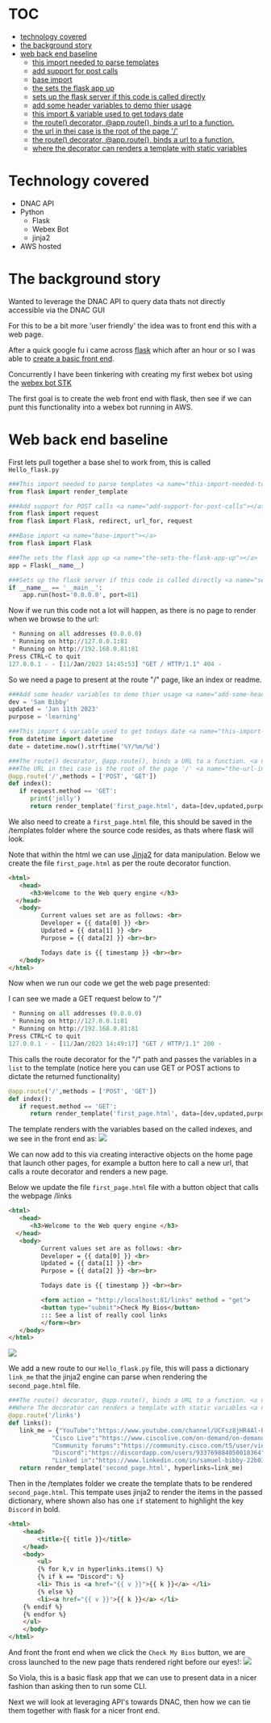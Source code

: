 # TOC
- [technology covered](#technology-covered-)
- [the background story](#the-background-story-)
- [web back end baseline](#web-back-end-baseline-)
    - [this import needed to parse templates](#this-import-needed-to-parse-templates-)
    - [add support for post calls](#add-support-for-post-calls-)
    - [base import](#base-import-)
    - [the sets the flask app up](#the-sets-the-flask-app-up-)
    - [sets up the flask server if this code is called directly](#sets-up-the-flask-server-if-this-code-is-called-directly-)
    - [add some header variables to demo thier usage](#add-some-header-variables-to-demo-thier-usage-)
    - [this import & variable used to get todays date](#this-import-&-variable-used-to-get-todays-date-)
    - [the route() decorator, @app.route(), binds a url to a function.](#the-route()-decorator,-@app.route(),-binds-a-url-to-a-function.-)
    - [the url in thei case is the root of the page '/'](#the-url-in-thei-case-is-the-root-of-the-page-'/'-)
    - [the route() decorator, @app.route(), binds a url to a function.](#the-route()-decorator,-@app.route(),-binds-a-url-to-a-function.-)
  - [where the decorator can renders a template with static variables](#where-the-decorator-can-renders-a-template-with-static-variables-)

# Technology covered <a name="technology-covered"></a>
* DNAC API
* Python
  * Flask
  * Webex Bot
  * jinja2
* AWS hosted



# The background story <a name="the-background-story"></a>

Wanted to leverage the DNAC API to query data thats not directly accessible via the DNAC GUI

For this to be a bit more 'user friendly' the idea was to front end this with a web page.

After a quick google fu i came across [flask](https://flask.palletsprojects.com/en/2.2.x/) which after an hour or so I was able to [create a basic front end](https://www.digitalocean.com/community/tutorials/how-to-make-a-web-application-using-flask-in-python-3).

Concurrently I have been tinkering with creating my first webex bot using the [webex bot STK](ttps://developer.cisco.com/codeexchange/github/repo/hpreston/webexteamsbot)

The first goal is to create the web front end with flask, then see if we can punt this functionality into a webex bot running in AWS.

# Web back end baseline <a name="web-back-end-baseline"></a>
First lets pull together a base shel to work from, this is called ```Hello_flask.py```
```python
###This import needed to parse templates <a name="this-import-needed-to-parse-templates"></a>
from flask import render_template

###Add support for POST calls <a name="add-support-for-post-calls"></a>
from flask import request
from flask import Flask, redirect, url_for, request

###Base import <a name="base-import"></a>
from flask import Flask

###The sets the flask app up <a name="the-sets-the-flask-app-up"></a>
app = Flask(__name__)

###Sets up the flask server if this code is called directly <a name="sets-up-the-flask-server-if-this-code-is-called-directly"></a>
if __name__ == '__main__':
    app.run(host='0.0.0.0', port=81)
```

Now if we run this code not a lot will happen, as there is no page to render when we browse to the url:

```python
 * Running on all addresses (0.0.0.0)
 * Running on http://127.0.0.1:81
 * Running on http://192.168.0.81:81
Press CTRL+C to quit
127.0.0.1 - - [11/Jan/2023 14:45:53] "GET / HTTP/1.1" 404 -
```

So we need a page to present at the route "/" page, like an index or readme.

```python
###Add some header variables to demo thier usage <a name="add-some-header-variables-to-demo-thier-usage"></a>
dev = 'Sam Bibby'
updated = 'Jan 11th 2023'
purpose = 'learning'

###This import & variable used to get todays date <a name="this-import-&-variable-used-to-get-todays-date"></a>
from datetime import datetime
date = datetime.now().strftime('%Y/%m/%d')

###The route() decorator, @app.route(), binds a URL to a function. <a name="the-route()-decorator,-@app.route(),-binds-a-url-to-a-function."></a>
###The URL in thei case is the root of the page '/' <a name="the-url-in-thei-case-is-the-root-of-the-page-'/'"></a>
@app.route('/',methods = ['POST', 'GET'])
def index():
   if request.method == 'GET':
      print('jolly')
      return render_template('first_page.html', data=[dev,updated,purpose], timestamp=date)
```

We also need to create a ```first_page.html``` file, this should be saved in the /templates folder where the source code resides, as thats where flask will look.

Note that within the html we can use [Jinja2](https://jinja.palletsprojects.com/en/3.1.x/) for data manipulation. Below we create the file ```first_page.html``` as per the route decorator function.

```html
<html>
   <head>
      <h3>Welcome to the Web query engine </h3>
  </head>
   <body>
         Current values set are as follows: <br>
         Developer = {{ data[0] }} <br>
         Updated = {{ data[1] }} <br>
         Purpose = {{ data[2] }} <br><br>

         Todays date is {{ timestamp }} <br><br>
   </body>
</html>
```

Now when we run our code we get the web page presented:

I can see we made a GET request below to "/"
```python
 * Running on all addresses (0.0.0.0)
 * Running on http://127.0.0.1:81
 * Running on http://192.168.0.81:81
Press CTRL+C to quit
127.0.0.1 - - [11/Jan/2023 14:49:17] "GET / HTTP/1.1" 200 -
```

This calls the route decorator for the "/" path and passes the variables in a ```list``` to the template (notice here you can use GET or POST actions to dictate the returned functionality)
```python
@app.route('/',methods = ['POST', 'GET'])
def index():
   if request.method == 'GET':
      return render_template('first_page.html', data=[dev,updated,purpose], timestamp=date)
```

The template renders with the variables based on the called indexes, and we see in the front end as:
![](images/2023-01-11-14-58-25.png)

We can now add to this via creating interactive objects on the home page that launch other pages, for example a button here to call a new url, that calls a route decorator and renders a new page.

Below we update the file ```first_page.html``` file with a button object that calls the webpage /links
```html
<html>
   <head>
      <h3>Welcome to the Web query engine </h3>
  </head>
   <body>
         Current values set are as follows: <br>
         Developer = {{ data[0] }} <br>
         Updated = {{ data[1] }} <br>
         Purpose = {{ data[2] }} <br><br>

         Todays date is {{ timestamp }} <br><br>

         <form action = "http://localhost:81/links" method = "get">
         <button type="submit">Check My Bios</button>
         ::: See a list of really cool links
         </form><br>
   </body>
</html>
```
![](images/2023-01-11-15-03-48.png)

We add a new route to our ```Hello_flask.py``` file, this will pass a dictionary ```link_me``` that the jinja2 engine can parse when rendering the ```second_page.html``` file.
```python
###The route() decorator, @app.route(), binds a URL to a function. <a name="the-route()-decorator,-@app.route(),-binds-a-url-to-a-function."></a>
##Where The decorator can renders a template with static variables <a name="where-the-decorator-can-renders-a-template-with-static-variables"></a>
@app.route('/links')
def links():
   link_me = {"YouTube":"https://www.youtube.com/channel/UCFsz8jHR4Al-BqbfzFkGLPg",
            "Cisco Live":"https://www.ciscolive.com/on-demand/on-demand-library.html?search=bibby#/",
            "Community forums":"https://community.cisco.com/t5/user/viewprofilepage/user-id/194314)",
            "Discord":"https://discordapp.com/users/933769884050018364",
            "Linked in":"https://www.linkedin.com/in/samuel-bibby-22b03751/)"}
   return render_template('second_page.html', hyperlinks=link_me)
```

Then in the /templates folder we create the template thats to be rendered ```second_page.html```. This tempate uses jinja2 to render the items in the passed dictionary, where shown also has one ```if``` statement to highlight the key ```Discord``` in bold.
```html
<html>
    <head>
        <title>{{ title }}</title>
    </head>
    <body>
        <ul>
        {% for k,v in hyperlinks.items() %}
        {% if k == "Discord": %}
        <li> This is <a href="{{ v }}">{{ k }}</a> </li>
	    {% else %}
        <li><a href="{{ v }}">{{ k }}</a> </li>
	{% endif %}
	{% endfor %}
	</ul>
    </body>
</html>
```

And front the front end when we click the ```Check My Bios``` button, we are cross launched to the new page thats rendered right before our eyes!:
![](images/2023-01-11-15-14-54.png)

So Viola, this is a basic flask app that we can use to present data in a nicer fashion than asking then to run some CLI.

Next we will look at leveraging API's towards DNAC, then how we can tie them together with flask for a nicer front end.
